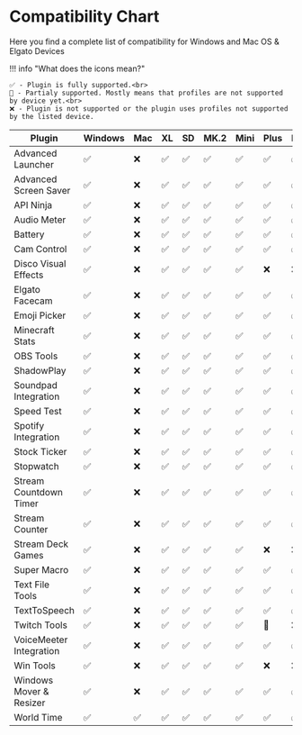 <style>
.md-typeset table:not([class]) th {
    min-width: 0rem;
}
</style>
# Compatibility Chart
Here you find a complete list of compatibility for Windows and Mac OS & Elgato Devices

!!! info "What does the icons mean?"

    ✅ - Plugin is fully supported.<br>
    🔅 - Partialy supported. Mostly means that profiles are not supported by device yet.<br>
    ❌ - Plugin is not supported or the plugin uses profiles not supported by the listed device.

| Plugin                  | Windows | Mac | XL  | SD  | MK.2 | Mini | Plus | Pedal | Mobile |
| ----------------------- | ------- | --- | --- | --- | ---- | ---- | ---- | ----- | ------ |
| Advanced Launcher       | ✅    | ❌| ✅| ✅| ✅ | ✅ | ✅ | ✅  | ✅  |
| Advanced Screen Saver   | ✅    | ❌| ✅| ✅| ✅ | ✅ | ✅ | ✅  | ✅  |
| API Ninja               | ✅    | ❌| ✅| ✅| ✅ | ✅ | ✅ | ✅  | ✅  |
| Audio Meter             | ✅    | ❌| ✅| ✅| ✅ | ✅ | ✅ | ✅  | ✅  |
| Battery                 | ✅    | ❌| ✅| ✅| ✅ | ✅ | ✅ | ✅  | ✅  |
| Cam Control             | ✅    | ❌| ✅| ✅| ✅ | ✅ | ✅ | ✅  | ✅  |
| Disco Visual Effects    | ✅    | ❌| ✅| ✅| ✅ | ✅ | ❌ | ❌  | ❌  |
| Elgato Facecam          | ✅    | ❌| ✅| ✅| ✅ | ✅ | ✅ | ✅  | ✅  |
| Emoji Picker            | ✅    | ❌| ✅| ✅| ✅ | ✅ | ✅ | ✅  | ✅  |
| Minecraft Stats         | ✅    | ❌| ✅| ✅| ✅ | ✅ | ✅ | ✅  | ✅  |
| OBS Tools               | ✅    | ❌| ✅| ✅| ✅ | ✅ | ✅ | ✅  | ✅  |
| ShadowPlay              | ✅    | ❌| ✅| ✅| ✅ | ✅ | ✅ | ✅  | ✅  |
| Soundpad Integration    | ✅    | ❌| ✅| ✅| ✅ | ✅ | ✅ | ✅  | ✅  |
| Speed Test              | ✅    | ❌| ✅| ✅| ✅ | ✅ | ✅ | ✅  | ✅  |
| Spotify Integration     | ✅    | ❌| ✅| ✅| ✅ | ✅ | ✅ | ✅  | ✅  |
| Stock Ticker            | ✅    | ❌| ✅| ✅| ✅ | ✅ | ✅ | ✅  | ✅  |
| Stopwatch               | ✅    | ❌| ✅| ✅| ✅ | ✅ | ✅ | ✅  | ✅  |
| Stream Countdown Timer  | ✅    | ❌| ✅| ✅| ✅ | ✅ | ✅ | ✅  | ✅  |
| Stream Counter          | ✅    | ❌| ✅| ✅| ✅ | ✅ | ✅ | ✅  | ✅  |
| Stream Deck Games       | ✅    | ❌| ✅| ✅| ✅ | ✅ | ❌ | ❌  | ❌  |
| Super Macro             | ✅    | ❌| ✅| ✅| ✅ | ✅ | ✅ | ✅  | ✅  |
| Text File Tools         | ✅    | ❌| ✅| ✅| ✅ | ✅ | ✅ | ✅  | ✅  |
| TextToSpeech            | ✅    | ❌| ✅| ✅| ✅ | ✅ | ✅ | ✅  | ✅  |
| Twitch Tools            | ✅    | ❌| ✅| ✅| ✅ | ✅ | 🔅 | ❌  | ❌  |
| VoiceMeeter Integration | ✅    | ❌| ✅| ✅| ✅ | ✅ | ✅ | ✅  | ✅  |
| Win Tools               | ✅    | ❌| ✅| ✅| ✅ | ✅ | ❌ | ❌  | ❌  |
| Windows Mover & Resizer | ✅    | ❌| ✅| ✅| ✅ | ✅ | ✅ | ✅  | ✅  |
| World Time              | ✅    | ✅| ✅| ✅| ✅ | ✅ | ✅ | ✅  | ✅  |